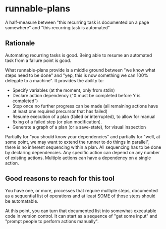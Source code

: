 # runnable-plans
A half-measure between "this recurring task is documented on a page somewhere" and "this recurring task is automated"

## Rationale

Automating recurring tasks is good. Being able to resume an automated task from a failure point is good.

What runnable-plans provide is a middle ground between "we know what steps need to be done" and "yep, this is now something we can 100% delegate to a machine". It provides the ability to:

 * Specify variables (at the moment, only from stdin)
 * Declare action dependency ("X must be completed before Y is completed")
 * Stop once no further progress can be made (all remaining actions have at least one required precursor that has failed)
 * Resume execution of a plan (failed or interrupted), to allow for manual fixing of a failed step (or plan modification).
 * Generate a graph of a plan (or a save-state), for visual inspection

Partially for "you should know your dependencies" and partially for "well, at some point, we may want to extend the runner to do things in parallel", there is no inherent sequencing within a plan. All sequencing has to be done by declaring dependencies. Any specific action can depend on any number of existing actions. Multiple actions can have a dependency on a single action.

## Good reasons to reach for this tool

You have one, or more, processes that require multiple steps, documented as a sequential list of operations and at least SOME of those steps should be automatable.

At this point, you can turn that documented list into somewhat-executable code in version control. It can start as a sequence of "get some input" and "prompt people to perform actions manually".
